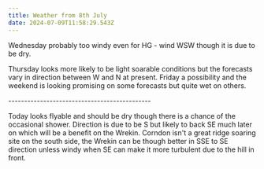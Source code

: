 ```yaml
---
title: Weather from 8th July
date: 2024-07-09T11:58:29.543Z
---
```

Wednesday probably too windy even for HG - wind WSW though it is due to be dry.

Thursday looks more likely to be light soarable conditions but the forecasts vary in direction between W and N at present.  Friday a possibility and the weekend is looking promising on some forecasts but quite wet on others.

\---------------------------------------------

Today looks flyable and should be dry though there is a chance of the occasional shower.  Direction is due to be S but likely to back SE much later on which will be a benefit on the Wrekin.  Corndon isn't a great ridge soaring site  on the south side, the Wrekin can be though better in SSE to SE direction unless windy when SE can make it more turbulent due to the hill in front.